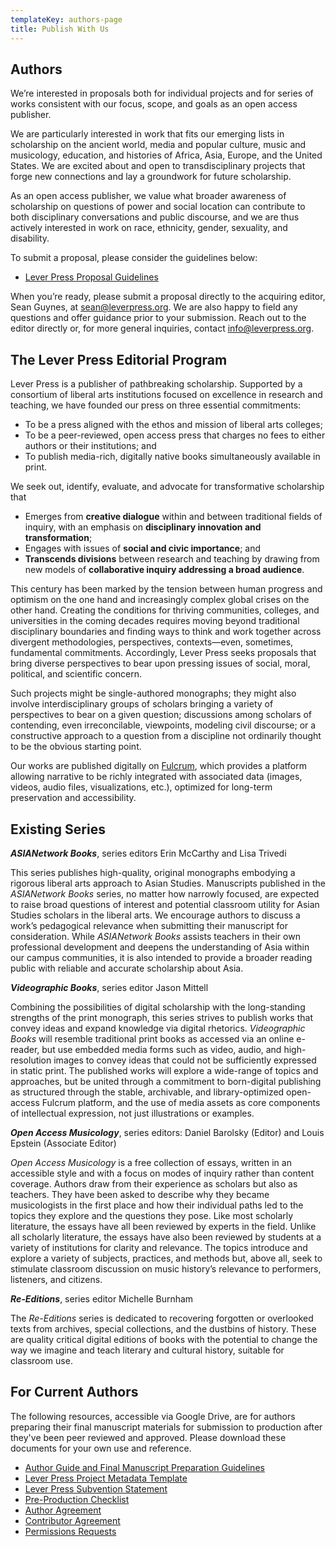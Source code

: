```yaml
---
templateKey: authors-page
title: Publish With Us
---
```

## Authors

We’re interested in proposals both for individual projects and for series of works consistent with our focus, scope, and goals as an open access publisher. 

We are particularly interested in work that fits our emerging lists in scholarship on the ancient world, media and popular culture, music and musicology, education, and histories of Africa, Asia, Europe, and the United States. We are excited about and open to transdisciplinary projects that forge new connections and lay a groundwork for future scholarship.

As an open access publisher, we value what broader awareness of scholarship on questions of power and social location can contribute to both disciplinary conversations and public discourse, and we are thus actively interested in work on race, ethnicity, gender, sexuality, and disability.

To submit a proposal, please consider the guidelines below:

* [Lever Press Proposal Guidelines](https://drive.google.com/file/d/14lAmS6Fxp0njzSyVLqIMqsq9YhPuH8of/view?usp=sharing)

When you’re ready, [](mailto:info@leverpress.org)please submit a proposal directly to the acquiring editor, Sean Guynes, at sean@leverpress.org. We are also happy to field any questions and offer guidance prior to your submission. Reach out to the editor directly or, for more general inquiries, contact info@leverpress.org.

## The Lever Press Editorial Program

Lever Press is a publisher of pathbreaking scholarship. Supported by a consortium of liberal arts institutions focused on excellence in research and teaching, we have founded our press on three essential commitments:

* To be a press aligned with the ethos and mission of liberal arts colleges;
* To be a peer-reviewed, open access press that charges no fees to either authors or their institutions; and
* To publish media-rich, digitally native books simultaneously available in print. 

We seek out, identify, evaluate, and advocate for transformative scholarship that

* Emerges from **creative dialogue** within and between traditional fields of inquiry, with an emphasis on **disciplinary innovation and transformation**;
* Engages with issues of **social and civic importance**; and
* **Transcends divisions** between research and teaching by drawing from new models of **collaborative inquiry addressing a broad audience**.

This century has been marked by the tension between human progress and optimism on the one hand and increasingly complex global crises on the other hand. Creating the conditions for thriving communities, colleges, and universities in the coming decades requires moving beyond traditional disciplinary boundaries and finding ways to think and work together across divergent methodologies, perspectives, contexts—even, sometimes, fundamental commitments. Accordingly, Lever Press seeks proposals that bring diverse perspectives to bear upon pressing issues of social, moral, political, and scientific concern. 

Such projects might be single-authored monographs; they might also involve interdisciplinary groups of scholars bringing a variety of perspectives to bear on a given question; discussions among scholars of contending, even irreconcilable, viewpoints, modeling civil discourse; or a constructive approach to a question from a discipline not ordinarily thought to be the obvious starting point. 

Our works are published digitally on [Fulcrum](https://www.fulcrum.org/), which provides a platform allowing narrative to be richly integrated with associated data (images, videos, audio files, visualizations, etc.), optimized for long-term preservation and accessibility. 

## Existing Series

***ASIANetwork Books***, series editors Erin McCarthy and Lisa Trivedi 

This series publishes high-quality, original monographs embodying a rigorous liberal arts approach to Asian Studies. Manuscripts published in the *ASIANetwork Books* series, no matter how narrowly focused, are expected to raise broad questions of interest and potential classroom utility for Asian Studies scholars in the liberal arts. We encourage authors to discuss a work’s pedagogical relevance when submitting their manuscript for consideration. While *ASIANetwork Books* assists teachers in their own professional development and deepens the understanding of Asia within our campus communities, it is also intended to provide a broader reading public with reliable and accurate scholarship about Asia. 

***Videographic Books***, series editor Jason Mittell

Combining the possibilities of digital scholarship with the long-standing strengths of the print monograph, this series strives to publish works that convey ideas and expand knowledge via digital rhetorics. *Videographic Books* will resemble traditional print books as accessed via an online e-reader, but use embedded media forms such as video, audio, and high-resolution images to convey ideas that could not be sufficiently expressed in static print. The published works will explore a wide-range of topics and approaches, but be united through a commitment to born-digital publishing as structured through the stable, archivable, and library-optimized open-access Fulcrum platform, and the use of media assets as core components of intellectual expression, not just illustrations or examples.

***Open Access Musicology***, series editors: Daniel Barolsky (Editor) and Louis Epstein (Associate Editor)

*Open Access Musicology* is a free collection of essays, written in an accessible style and with a focus on modes of inquiry rather than content coverage. Authors draw from their experience as scholars but also as teachers. They have been asked to describe why they became musicologists in the first place and how their individual paths led to the topics they explore and the questions they pose. Like most scholarly literature, the essays have all been reviewed by experts in the field. Unlike all scholarly literature, the essays have also been reviewed by students at a variety of institutions for clarity and relevance. The topics introduce and explore a variety of subjects, practices, and methods but, above all, seek to stimulate classroom discussion on music history’s relevance to performers, listeners, and citizens.

***Re-Editions***, series editor Michelle Burnham 

The *Re-Editions* series is dedicated to recovering forgotten or overlooked texts from archives, special collections, and the dustbins of history. These are quality critical digital editions of books with the potential to change the way we imagine and teach literary and cultural history, suitable for classroom use.   

## For Current Authors

The following resources, accessible via Google Drive, are for authors preparing their final manuscript materials for submission to production after they've been peer reviewed and approved. Please download these documents for your own use and reference.

* [Author Guide and Final Manuscript Preparation Guidelines](https://docs.google.com/document/d/1R5nmG9-FS6X8yA6vMtkjTcjxZfHfHgg2HS4G4deYIKg/edit)
* [Lever Press Project Metadata Template](https://docs.google.com/spreadsheets/d/1ibNeACiXKZbk2MVNj4bpHoopqtt-7HyDxf7ana3SI_s/edit#gid=0)
* [Lever Press Subvention Statement](https://docs.google.com/document/d/10M3LG2QOULWTDSjLCMEEw83LfIsfeAtem1i5_371z0Y/edit?usp=sharing)
* [Pre-Production Checklist](https://docs.google.com/document/d/12Zkv_aCeAsNi7RaRxhRxofWEJm3GzIKaKs9i_5Uc9pY/edit)
* [Author Agreement](https://docs.google.com/document/d/1cibX0n8DlZxxS-GWhCN92PunZxmfEkdjOesJC-Bn--o/edit?usp=sharing)
* [Contributor Agreement](https://docs.google.com/document/d/1YOX8uQ-SpZFEjl-w5C_wSX_B-j062eNBxqZrDJVEEzI/edit?usp=sharing)
* [Permissions Requests](https://docs.google.com/document/d/1mR4s0DOJrqIUo5kJepEUvnb38oT3_0LVXp8JCS4Qk4w/edit)